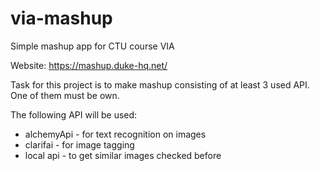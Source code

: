 # via-mashup
Simple mashup app for CTU course VIA

Website: https://mashup.duke-hq.net/

Task for this project is to make mashup consisting of at least 3 used API. One of them must be own.

The following API will be used:

* alchemyApi - for text recognition on images
* clarifai - for image tagging
* local api - to get similar images checked before